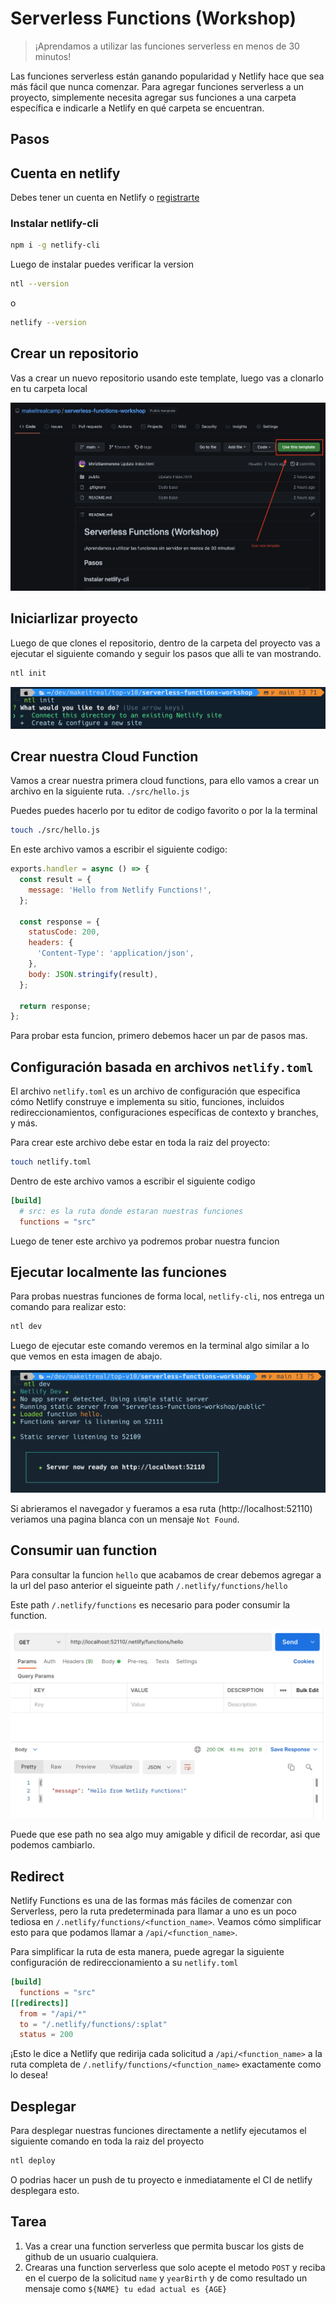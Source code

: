 # Serverless Functions (Workshop)
>¡Aprendamos a utilizar las funciones serverless en menos de 30 minutos!

Las funciones serverless están ganando popularidad y Netlify hace que sea más fácil que nunca comenzar. Para agregar funciones serverless a un proyecto, simplemente necesita agregar sus funciones a una carpeta específica e indicarle a Netlify en qué carpeta se encuentran.

## Pasos

## Cuenta en netlify
Debes tener un cuenta en Netlify o [registrarte](https://www.netlify.com/)

### Instalar netlify-cli
```bash
npm i -g netlify-cli
```

Luego de instalar puedes verificar la version

```bash
ntl --version
```

o

```bash
netlify --version
```

## Crear un repositorio
Vas a crear un nuevo repositorio usando este template,  luego vas a clonarlo en tu carpeta local

<img src="./.static/01.png">

## Iniciarlizar proyecto
Luego de que clones el repositorio, dentro de la carpeta del proyecto vas a ejecutar el siguiente comando y seguir los pasos que alli te van mostrando.

```bash
ntl init
```
<img src="./.static/02.png">

## Crear nuestra Cloud Function
Vamos a crear nuestra primera cloud functions, para ello vamos a crear un archivo en la siguiente ruta. `./src/hello.js`

Puedes puedes hacerlo por tu editor de codigo favorito o por la la terminal
```bash
touch ./src/hello.js
```

En este archivo vamos a escribir el siguiente codigo:

```js
exports.handler = async () => {
  const result = {
    message: 'Hello from Netlify Functions!',
  };

  const response = {
    statusCode: 200,
    headers: {
      'Content-Type': 'application/json',
    },
    body: JSON.stringify(result),
  };

  return response;
};
```

Para probar esta funcion, primero debemos hacer un par de pasos mas.

## Configuración basada en archivos `netlify.toml`
El archivo `netlify.toml` es un archivo de configuración que especifica cómo Netlify construye e implementa su sitio, funciones, incluidos redireccionamientos, configuraciones específicas de contexto y branches, y más.

Para crear este archivo debe estar en toda la raiz del proyecto:

```bash
touch netlify.toml
```

Dentro de este archivo vamos a escribir el siguiente codigo

```toml
[build]
  # src: es la ruta donde estaran nuestras funciones
  functions = "src"
```

Luego de tener este archivo ya podremos probar nuestra funcion

## Ejecutar localmente las funciones
Para probas nuestras funciones de forma local, `netlify-cli`, nos entrega un comando para realizar esto:

```bash
ntl dev
```
Luego de ejecutar este comando veremos en la terminal algo similar a lo que vemos en esta imagen de abajo.

<img src="./.static/03.png">

Si abrieramos el navegador y fueramos a esa ruta (http://localhost:52110) veriamos una pagina blanca con un mensaje `Not Found`.

## Consumir uan function
Para consultar la funcion `hello` que acabamos de crear debemos agregar a la url del paso anterior el sigueinte path `/.netlify/functions/hello`

Este path `/.netlify/functions` es necesario para poder consumir la function.

<img src="./.static/04.png">

Puede que ese path no sea algo muy amigable y dificil de recordar, asi que podemos cambiarlo.

## Redirect
Netlify Functions es una de las formas más fáciles de comenzar con Serverless, pero la ruta predeterminada para llamar a uno es un poco tediosa en `/.netlify/functions/<function_name>`. Veamos cómo simplificar esto para que podamos llamar a `/api/<function_name>`.

Para simplificar la ruta de esta manera, puede agregar la siguiente configuración de redireccionamiento a su `netlify.toml`

```toml
[build]
  functions = "src"
[[redirects]]
  from = "/api/*"
  to = "/.netlify/functions/:splat"
  status = 200
```
¡Esto le dice a Netlify que redirija cada solicitud a `/api/<function_name>` a la ruta completa de `/.netlify/functions/<function_name>` exactamente como lo desea!

## Desplegar

Para desplegar nuestras funciones  directamente a netlify ejecutamos el siguiente comando en toda la raiz del proyecto

```bash
ntl deploy
```

O podrias hacer un push de tu proyecto e inmediatamente el CI de netlify desplegara esto.

## Tarea

1. Vas a crear una function serverless que permita buscar los gists de github de un usuario cualquiera.
2. Crearas una function serverless que solo acepte el metodo `POST` y reciba en el cuerpo de la solicitud `name` y `yearBirth` y de como resultado un mensaje como `${NAME} tu edad actual es {AGE}`
